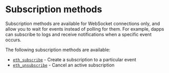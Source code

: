 # Subscription methods



Subscription methods are available for WebSocket connections only, and allow you to wait for events instead of polling for them. For example, dapps can subscribe to logs and receive notifications when a specific event occurs.

The following subscription methods are available:

* [`eth_subscribe`](eth\_subscribe.md) - Create a subscription to a particular event
* [`eth_unsubscribe`](eth\_unsubscribe.md) - Cancel an active subscription
